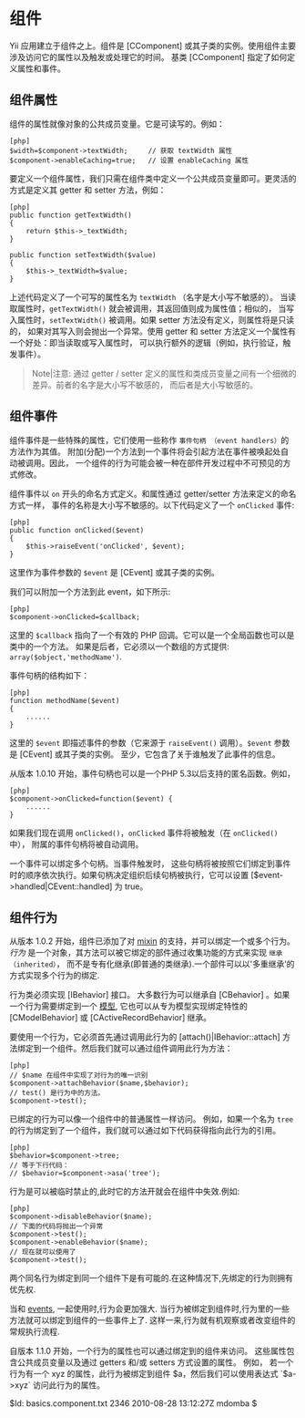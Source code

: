 组件
=========

Yii 应用建立于组件之上。组件是 [CComponent] 或其子类的实例。使用组件主要涉及访问它的属性以及触发或处理它的时间。
基类 [CComponent] 指定了如何定义属性和事件。

组件属性
------------------

组件的属性就像对象的公共成员变量。它是可读写的。例如：

~~~
[php]
$width=$component->textWidth;     // 获取 textWidth 属性
$component->enableCaching=true;   // 设置 enableCaching 属性
~~~

要定义一个组件属性，我们只需在组件类中定义一个公共成员变量即可。更灵活的方式是定义其 getter 和 setter 方法，例如：

~~~
[php]
public function getTextWidth()
{
    return $this->_textWidth;
}

public function setTextWidth($value)
{
    $this->_textWidth=$value;
}
~~~

上述代码定义了一个可写的属性名为 `textWidth` （名字是大小写不敏感的）。
当读取属性时，`getTextWidth()` 就会被调用，其返回值则成为属性值；相似的，
当写入属性时，`setTextWidth()` 被调用。如果 setter 方法没有定义，则属性将是只读的，
如果对其写入则会抛出一个异常。使用 getter 和 setter 方法定义一个属性有一个好处：即当读取或写入属性时，
可以执行额外的逻辑（例如，执行验证，触发事件）。

>Note|注意: 通过 getter / setter 定义的属性和类成员变量之间有一个细微的差异。前者的名字是大小写不敏感的，
而后者是大小写敏感的。

组件事件
---------------

组件事件是一些特殊的属性，它们使用一些称作 `事件句柄 （event handlers）`的方法作为其值。
附加(分配)一个方法到一个事件将会引起方法在事件被唤起处自动被调用。因此，
一个组件的行为可能会被一种在部件开发过程中不可预见的方式修改。

组件事件以 `on` 开头的命名方式定义。和属性通过 getter/setter 方法来定义的命名方式一样，
事件的名称是大小写不敏感的。以下代码定义了一个 `onClicked` 事件:

~~~
[php]
public function onClicked($event)
{
	$this->raiseEvent('onClicked', $event);
}
~~~

这里作为事件参数的 `$event` 是 [CEvent] 或其子类的实例。

我们可以附加一个方法到此 event，如下所示:

~~~
[php]
$component->onClicked=$callback;
~~~

这里的 `$callback` 指向了一个有效的 PHP 回调。它可以是一个全局函数也可以是类中的一个方法。
如果是后者，它必须以一个数组的方式提供: `array($object,'methodName')`.

事件句柄的结构如下：

~~~
[php]
function methodName($event)
{
    ......
}
~~~

这里的 `$event` 即描述事件的参数（它来源于 `raiseEvent()` 调用）。`$event` 参数是 [CEvent] 或其子类的实例。
至少，它包含了关于谁触发了此事件的信息。

从版本 1.0.10 开始，事件句柄也可以是一个PHP 5.3以后支持的匿名函数。例如，

~~~
[php]
$component->onClicked=function($event) {
	......
}
~~~

如果我们现在调用 `onClicked()`，`onClicked` 事件将被触发（在 `onClicked()` 中），
附属的事件句柄将被自动调用。

一个事件可以绑定多个句柄。当事件触发时，
这些句柄将被按照它们绑定到事件时的顺序依次执行。如果句柄决定组织后续句柄被执行，它可以设置
[$event->handled|CEvent::handled] 为 true。


组件行为
------------------

从版本 1.0.2 开始，组件已添加了对 [mixin](http://en.wikipedia.org/wiki/Mixin) 的支持，并可以绑定一个或多个行为。
*行为* 是一个对象，其方法可以被它绑定的部件通过收集功能的方式来实现 `继承（inherited）`，
而不是专有化继承(即普通的类继承).一个部件可以以'多重继承'的方式实现多个行为的绑定.

行为类必须实现 [IBehavior] 接口。 大多数行为可以继承自 [CBehavior] 。如果一个行为需要绑定到一个 [模型](/doc/guide/basics.model),
它也可以从专为模型实现绑定特性的 [CModelBehavior] 或
[CActiveRecordBehavior] 继承。

要使用一个行为，它必须首先通过调用此行为的
[attach()|IBehavior::attach] 方法绑定到一个组件。然后我们就可以通过组件调用此行为方法：

~~~
[php]
// $name 在组件中实现了对行为的唯一识别
$component->attachBehavior($name,$behavior);
// test() 是行为中的方法。
$component->test();
~~~

已绑定的行为可以像一个组件中的普通属性一样访问。
例如，如果一个名为 `tree` 的行为绑定到了一个组件，我们就可以通过如下代码获得指向此行为的引用。

~~~
[php]
$behavior=$component->tree;
// 等于下行代码：
// $behavior=$component->asa('tree');
~~~

行为是可以被临时禁止的,此时它的方法开就会在组件中失效.例如:

~~~
[php]
$component->disableBehavior($name);
// 下面的代码将抛出一个异常
$component->test();
$component->enableBehavior($name);
// 现在就可以使用了
$component->test();
~~~

两个同名行为绑定到同一个组件下是有可能的.在这种情况下,先绑定的行为则拥有优先权.

当和 [events](/doc/guide/basics.component#component-event), 一起使用时,行为会更加强大.
当行为被绑定到组件时,行为里的一些方法就可以绑定到组件的一些事件上了.
这样一来,行为就有机观察或者改变组件的常规执行流程.

自版本 1.1.0 开始，一个行为的属性也可以通过绑定到的组件来访问。
这些属性包含公共成员变量以及通过 getters 和/或 setters 方式设置的属性。
例如， 若一个行为有一个 xyz 的属性，此行为被绑定到组件 $a，然后我们可以使用表达式 `$a->xyz` 访问此行为的属性。

<div class="revision">$Id: basics.component.txt 2346 2010-08-28 13:12:27Z mdomba $</div>